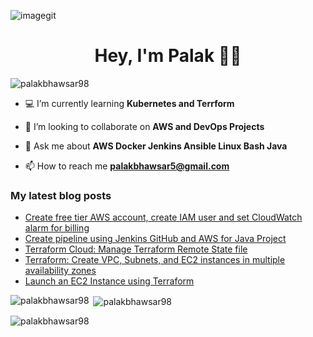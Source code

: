 ![imagegit](https://user-images.githubusercontent.com/69889600/193552218-0ebf9961-fe69-45bd-98bc-c29771758f59.png)

<h1 align="center">Hey, I'm Palak 👩‍💻</h1>

<p align="left"> <img src="https://komarev.com/ghpvc/?username=palakbhawsar98&label=Profile%20views&color=0e75b6&style=flat" alt="palakbhawsar98" /> </p>

- 💻 I’m currently learning **Kubernetes and Terrform**

- 🤩 I’m looking to collaborate on **AWS and DevOps Projects**

- 💬 Ask me about **AWS Docker Jenkins Ansible Linux Bash Java**

- 📫 How to reach me **palakbhawsar5@gmail.com**


### My latest blog posts
<!-- BLOG-POST-LIST:START -->
- [Create free tier AWS account, create IAM user and set CloudWatch alarm for billing](https://palak-bhawsar.hashnode.dev/create-free-tier-aws-account-create-iam-user-and-set-cloudwatch-alarm-for-billing)
- [Create pipeline using Jenkins GitHub and AWS for Java Project](https://palak-bhawsar.hashnode.dev/create-pipeline-using-jenkins-github-and-aws-for-java-project)
- [Terraform Cloud: Manage Terraform Remote State file](https://palak-bhawsar.hashnode.dev/terraform-cloud-manage-terraform-remote-state-file)
- [Terraform: Create VPC, Subnets, and EC2 instances in multiple availability zones](https://palak-bhawsar.hashnode.dev/terraform-create-vpc-subnets-and-ec2-instances-in-multiple-availability-zones)
- [Launch an EC2 Instance using Terraform](https://palak-bhawsar.hashnode.dev/launch-an-ec2-instance-using-terraform)
<!-- BLOG-POST-LIST:END -->

<p><img align="left" src="https://github-readme-stats.vercel.app/api/top-langs?username=palakbhawsar98&show_icons=true&locale=en&layout=compact" alt="palakbhawsar98" /></p>

<p>&nbsp;<img align="center" src="https://github-readme-stats.vercel.app/api?username=palakbhawsar98&show_icons=true&locale=en" alt="palakbhawsar98" /></p>

<p><img align="center" src="https://github-readme-streak-stats.herokuapp.com/?user=palakbhawsar98&" alt="palakbhawsar98" /></p>
